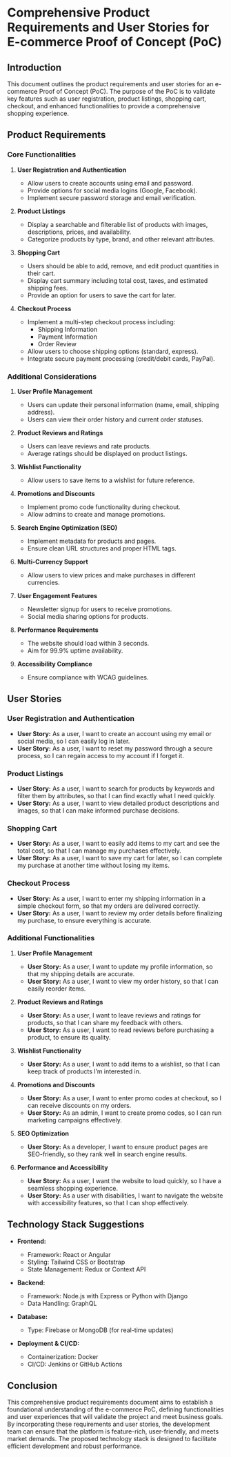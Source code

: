 # Comprehensive Product Requirements and User Stories for E-commerce Proof of Concept (PoC)

## Introduction

This document outlines the product requirements and user stories for an e-commerce Proof of Concept (PoC). The purpose of the PoC is to validate key features such as user registration, product listings, shopping cart, checkout, and enhanced functionalities to provide a comprehensive shopping experience.

## Product Requirements

### Core Functionalities

1. **User Registration and Authentication**
   - Allow users to create accounts using email and password.
   - Provide options for social media logins (Google, Facebook).
   - Implement secure password storage and email verification.

2. **Product Listings**
   - Display a searchable and filterable list of products with images, descriptions, prices, and availability.
   - Categorize products by type, brand, and other relevant attributes.

3. **Shopping Cart**
   - Users should be able to add, remove, and edit product quantities in their cart.
   - Display cart summary including total cost, taxes, and estimated shipping fees.
   - Provide an option for users to save the cart for later.

4. **Checkout Process**
   - Implement a multi-step checkout process including:
     - Shipping Information
     - Payment Information
     - Order Review
   - Allow users to choose shipping options (standard, express).
   - Integrate secure payment processing (credit/debit cards, PayPal).

### Additional Considerations

1. **User Profile Management**
   - Users can update their personal information (name, email, shipping address).
   - Users can view their order history and current order statuses.

2. **Product Reviews and Ratings**
   - Users can leave reviews and rate products.
   - Average ratings should be displayed on product listings.

3. **Wishlist Functionality**
   - Allow users to save items to a wishlist for future reference.

4. **Promotions and Discounts**
   - Implement promo code functionality during checkout.
   - Allow admins to create and manage promotions.

5. **Search Engine Optimization (SEO)**
   - Implement metadata for products and pages.
   - Ensure clean URL structures and proper HTML tags.

6. **Multi-Currency Support**
   - Allow users to view prices and make purchases in different currencies.

7. **User Engagement Features**
   - Newsletter signup for users to receive promotions.
   - Social media sharing options for products.

8. **Performance Requirements**
   - The website should load within 3 seconds.
   - Aim for 99.9% uptime availability.

9. **Accessibility Compliance**
   - Ensure compliance with WCAG guidelines.

## User Stories

### User Registration and Authentication
- **User Story:** As a user, I want to create an account using my email or social media, so I can easily log in later.
- **User Story:** As a user, I want to reset my password through a secure process, so I can regain access to my account if I forget it.

### Product Listings
- **User Story:** As a user, I want to search for products by keywords and filter them by attributes, so that I can find exactly what I need quickly.
- **User Story:** As a user, I want to view detailed product descriptions and images, so that I can make informed purchase decisions.

### Shopping Cart
- **User Story:** As a user, I want to easily add items to my cart and see the total cost, so that I can manage my purchases effectively.
- **User Story:** As a user, I want to save my cart for later, so I can complete my purchase at another time without losing my items.

### Checkout Process
- **User Story:** As a user, I want to enter my shipping information in a simple checkout form, so that my orders are delivered correctly.
- **User Story:** As a user, I want to review my order details before finalizing my purchase, to ensure everything is accurate.

### Additional Functionalities
1. **User Profile Management**
   - **User Story:** As a user, I want to update my profile information, so that my shipping details are accurate.
   - **User Story:** As a user, I want to view my order history, so that I can easily reorder items.

2. **Product Reviews and Ratings**
   - **User Story:** As a user, I want to leave reviews and ratings for products, so that I can share my feedback with others.
   - **User Story:** As a user, I want to read reviews before purchasing a product, to ensure its quality.

3. **Wishlist Functionality**
   - **User Story:** As a user, I want to add items to a wishlist, so that I can keep track of products I’m interested in.

4. **Promotions and Discounts**
   - **User Story:** As a user, I want to enter promo codes at checkout, so I can receive discounts on my orders.
   - **User Story:** As an admin, I want to create promo codes, so I can run marketing campaigns effectively.

5. **SEO Optimization**
   - **User Story:** As a developer, I want to ensure product pages are SEO-friendly, so they rank well in search engine results.

6. **Performance and Accessibility**
   - **User Story:** As a user, I want the website to load quickly, so I have a seamless shopping experience.
   - **User Story:** As a user with disabilities, I want to navigate the website with accessibility features, so that I can shop effectively.

## Technology Stack Suggestions

- **Frontend:**
  - Framework: React or Angular
  - Styling: Tailwind CSS or Bootstrap
  - State Management: Redux or Context API

- **Backend:**
  - Framework: Node.js with Express or Python with Django
  - Data Handling: GraphQL

- **Database:**
  - Type: Firebase or MongoDB (for real-time updates)

- **Deployment & CI/CD:**
  - Containerization: Docker
  - CI/CD: Jenkins or GitHub Actions

## Conclusion

This comprehensive product requirements document aims to establish a foundational understanding of the e-commerce PoC, defining functionalities and user experiences that will validate the project and meet business goals. By incorporating these requirements and user stories, the development team can ensure that the platform is feature-rich, user-friendly, and meets market demands. The proposed technology stack is designed to facilitate efficient development and robust performance.
